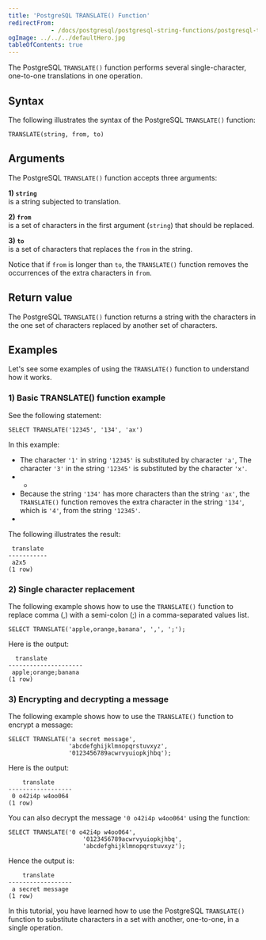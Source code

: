 ```yaml
---
title: 'PostgreSQL TRANSLATE() Function'
redirectFrom: 
            - /docs/postgresql/postgresql-string-functions/postgresql-translate/
ogImage: ../../../defaultHero.jpg
tableOfContents: true
---
```


The PostgreSQL `TRANSLATE()` function performs several single-character, one-to-one translations in one operation.



## Syntax



The following illustrates the syntax of the PostgreSQL `TRANSLATE()` function:



```
TRANSLATE(string, from, to)
```



## Arguments



The PostgreSQL `TRANSLATE()` function accepts three arguments:



**1) `string`**  
is a string subjected to translation.



**2) `from`**  
is a set of characters in the first argument (`string`) that should be replaced.



**3) `to`**  
is a set of characters that replaces the `from` in the string.



Notice that if `from` is longer than `to`, the `TRANSLATE()` function removes the occurrences of the extra characters in `from`.



## Return value



The PostgreSQL `TRANSLATE()` function returns a string with the characters in the one set of characters replaced by another set of characters.



## Examples



Let's see some examples of using the `TRANSLATE()` function to understand how it works.



### 1) Basic TRANSLATE() function example



See the following statement:



```
SELECT TRANSLATE('12345', '134', 'ax')
```



In this example:



- The character `'1'` in string `'12345'` is substituted by character `'a'`, The character `'3'` in the string `'12345'` is substituted by the character `'x'`.
- -
- Because the string `'134'` has more characters than the string `'ax'`, the `TRANSLATE()` function removes the extra character in the string `'134'`, which is `'4'`, from the string `'12345'`.
- 


The following illustrates the result:



```
 translate
-----------
 a2x5
(1 row)
```



### 2) Single character replacement



The following example shows how to use the `TRANSLATE()` function to replace comma (,) with a semi-colon (;) in a comma-separated values list.



```
SELECT TRANSLATE('apple,orange,banana', ',', ';');
```



Here is the output:



```
  translate
---------------------
 apple;orange;banana
(1 row)
```



### 3) Encrypting and decrypting a message



The following example shows how to use the `TRANSLATE()` function to encrypt a message:



```
SELECT TRANSLATE('a secret message',
                 'abcdefghijklmnopqrstuvxyz',
                 '0123456789acwrvyuiopkjhbq');
```



Here is the output:



```
    translate
------------------
 0 o42i4p w4oo064
(1 row)
```



You can also decrypt the message `'0 o42i4p w4oo064'` using the function:



```
SELECT TRANSLATE('0 o42i4p w4oo064',
                     '0123456789acwrvyuiopkjhbq',
                     'abcdefghijklmnopqrstuvxyz');
```



Hence the output is:



```
    translate
------------------
 a secret message
(1 row)
```



In this tutorial, you have learned how to use the PostgreSQL `TRANSLATE()` function to substitute characters in a set with another, one-to-one, in a single operation.

